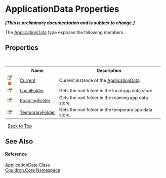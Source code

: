 # ApplicationData Properties
 _**\[This is preliminary documentation and is subject to change.\]**_

The <a href="T_Couldron_Core_ApplicationData">ApplicationData</a> type exposes the following members.


## Properties
&nbsp;<table><tr><th></th><th>Name</th><th>Description</th></tr><tr><td>![Public property](media/pubproperty.gif "Public property")![Static member](media/static.gif "Static member")</td><td><a href="P_Couldron_Core_ApplicationData_Current">Current</a></td><td>
Current instance of the <a href="T_Couldron_Core_ApplicationData">ApplicationData</a></td></tr><tr><td>![Public property](media/pubproperty.gif "Public property")</td><td><a href="P_Couldron_Core_ApplicationData_LocalFolder">LocalFolder</a></td><td>
Gets the root folder in the local app data store.</td></tr><tr><td>![Public property](media/pubproperty.gif "Public property")</td><td><a href="P_Couldron_Core_ApplicationData_RoamingFolder">RoamingFolder</a></td><td>
Gets the root folder in the roaming app data store.</td></tr><tr><td>![Public property](media/pubproperty.gif "Public property")</td><td><a href="P_Couldron_Core_ApplicationData_TemporaryFolder">TemporaryFolder</a></td><td>
Gets the root folder in the temporary app data store.</td></tr></table>&nbsp;
<a href="#applicationdata-properties">Back to Top</a>

## See Also


#### Reference
<a href="T_Couldron_Core_ApplicationData">ApplicationData Class</a><br /><a href="N_Couldron_Core">Couldron.Core Namespace</a><br />